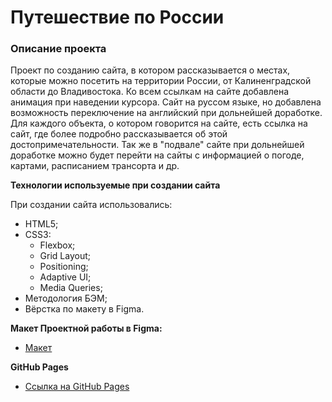 # Путешествие по России

### Описание проекта
Проект по созданию сайта, в котором рассказывается о местах, которые можно посетить на территории России, от Калиненградской области до Владивостока.
Ко всем ссылкам на сайте добавлена анимация при наведении курсора. Сайт на руссом языке, но добавлена возможность переключение на английский при дольнейшей доработке.
Для каждого объекта, о котором говорится на сайте, есть ссылка на сайт, где более подробно рассказывается об этой достопримечательности. 
Так же в "подвале" сайте при дольнейшей доработке можно будет перейти на сайты с информацией о погоде, картами, расписанием трансорта и др. 

**Технологии используемые при создании сайта**

При создании сайта использовались:
*  HTML5;
*  CSS3:
   * Flexbox;
   * Grid Layout;
   * Positioning;
   * Adaptive UI;
   * Media Queries;
*  Методология БЭМ;
*  Вёрстка по макету в Figma.

**Макет Проектной работы в Figma:**

* [Макет](https://www.figma.com/file/5S2WSbEFL6awjVWJ0NWL8Q/Sprint-3_-Russia-_-desktop-%2B-mobile?node-id=28503%3A0)

**GitHub Pages**

* [Ссылка на GitHub Pages](https://tatia2204.github.io/russian-travel/)

